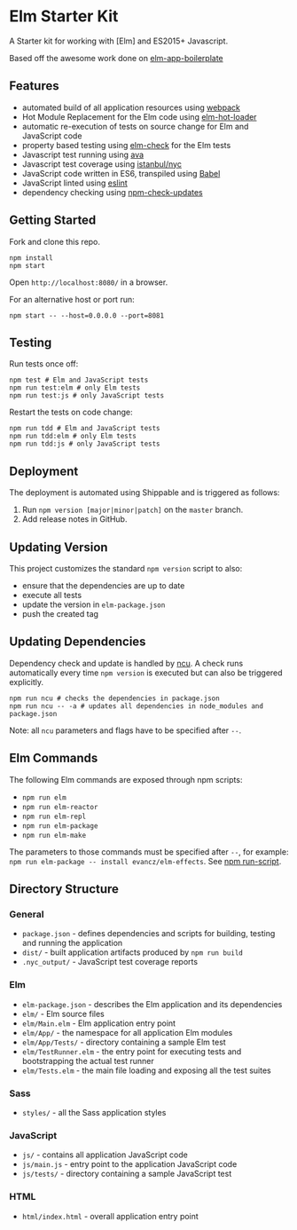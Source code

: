 # Elm Starter Kit

A Starter kit for working with [Elm] and ES2015+ Javascript.

Based off the awesome work done on [elm-app-boilerplate](https://github.com/gkubisa/elm-app-boilerplate)

## Features

- automated build of all application resources using [webpack](http://webpack.github.io/)
- Hot Module Replacement for the Elm code using [elm-hot-loader](https://github.com/fluxxu/elm-hot-loader)
- automatic re-execution of tests on source change for Elm and JavaScript code
- property based testing using [elm-check](https://github.com/NoRedInk/elm-check) for the Elm tests
- Javascript test running using [ava](https://github.com/avajs/ava) 
- Javascript test coverage using [istanbul/nyc](https://github.com/istanbuljs/nyc)
- JavaScript code written in ES6, transpiled using [Babel](https://babeljs.io/)
- JavaScript linted using [eslint](http://eslint.org/)
- dependency checking using [npm-check-updates](https://github.com/tjunnone/npm-check-updates)


## Getting Started

Fork and clone this repo.

```
npm install
npm start
```

Open `http://localhost:8080/` in a browser.

For an alternative host or port run:

```
npm start -- --host=0.0.0.0 --port=8081
```

## Testing

Run tests once off:

```
npm test # Elm and JavaScript tests
npm run test:elm # only Elm tests
npm run test:js # only JavaScript tests
```

Restart the tests on code change:

```
npm run tdd # Elm and JavaScript tests
npm run tdd:elm # only Elm tests
npm run tdd:js # only JavaScript tests
```


## Deployment

The deployment is automated using Shippable and is triggered as follows:

1. Run `npm version [major|minor|patch]` on the `master` branch.
2. Add release notes in GitHub.

## Updating Version

This project customizes the standard `npm version` script to also:

- ensure that the dependencies are up to date
- execute all tests
- update the version in `elm-package.json`
- push the created tag


## Updating Dependencies

Dependency check and update is handled by [ncu](https://github.com/tjunnone/npm-check-updates). 
A check runs automatically every time `npm version` is executed but can also be triggered explicitly.

```
npm run ncu # checks the dependencies in package.json
npm run ncu -- -a # updates all dependencies in node_modules and package.json
```

Note: all `ncu` parameters and flags have to be specified after `--`.


## Elm Commands

The following Elm commands are exposed through npm scripts:

- `npm run elm`
- `npm run elm-reactor`
- `npm run elm-repl`
- `npm run elm-package`
- `npm run elm-make`

The parameters to those commands must be specified after `--`, for example: `npm run elm-package -- install evancz/elm-effects`. 
See [npm run-script](https://docs.npmjs.com/cli/run-script).


## Directory Structure

### General

- `package.json` - defines dependencies and scripts for building, testing and running the application
- `dist/` - built application artifacts produced by `npm run build`
- `.nyc_output/` - JavaScript test coverage reports

### Elm

- `elm-package.json` - describes the Elm application and its dependencies
- `elm/` - Elm source files
- `elm/Main.elm` - Elm application entry point
- `elm/App/` - the namespace for all application Elm modules
- `elm/App/Tests/` - directory containing a sample Elm test
- `elm/TestRunner.elm` - the entry point for executing tests and bootstrapping the actual test runner
- `elm/Tests.elm` - the main file loading and exposing all the test suites

### Sass

- `styles/` - all the Sass application styles

### JavaScript

- `js/` - contains all application JavaScript code
- `js/main.js` - entry point to the application JavaScript code
- `js/tests/` - directory containing a sample JavaScript test

### HTML

- `html/index.html` - overall application entry point
